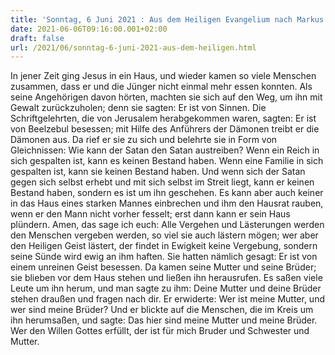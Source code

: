 ```yaml
---
title: 'Sonntag, 6 Juni 2021 : Aus dem Heiligen Evangelium nach Markus - Mk 3,20-35.'
date: 2021-06-06T09:16:00.001+02:00
draft: false
url: /2021/06/sonntag-6-juni-2021-aus-dem-heiligen.html
---
```


In jener Zeit ging Jesus in ein Haus, und wieder kamen so viele Menschen zusammen, dass er und die Jünger nicht einmal mehr essen konnten. Als seine Angehörigen davon hörten, machten sie sich auf den Weg, um ihn mit Gewalt zurückzuholen; denn sie sagten: Er ist von Sinnen. Die Schriftgelehrten, die von Jerusalem herabgekommen waren, sagten: Er ist von Beelzebul besessen; mit Hilfe des Anführers der Dämonen treibt er die Dämonen aus. Da rief er sie zu sich und belehrte sie in Form von Gleichnissen: Wie kann der Satan den Satan austreiben? Wenn ein Reich in sich gespalten ist, kann es keinen Bestand haben. Wenn eine Familie in sich gespalten ist, kann sie keinen Bestand haben. Und wenn sich der Satan gegen sich selbst erhebt und mit sich selbst im Streit liegt, kann er keinen Bestand haben, sondern es ist um ihn geschehen. Es kann aber auch keiner in das Haus eines starken Mannes einbrechen und ihm den Hausrat rauben, wenn er den Mann nicht vorher fesselt; erst dann kann er sein Haus plündern. Amen, das sage ich euch: Alle Vergehen und Lästerungen werden den Menschen vergeben werden, so viel sie auch lästern mögen; wer aber den Heiligen Geist lästert, der findet in Ewigkeit keine Vergebung, sondern seine Sünde wird ewig an ihm haften. Sie hatten nämlich gesagt: Er ist von einem unreinen Geist besessen. Da kamen seine Mutter und seine Brüder; sie blieben vor dem Haus stehen und ließen ihn herausrufen. Es saßen viele Leute um ihn herum, und man sagte zu ihm: Deine Mutter und deine Brüder stehen draußen und fragen nach dir. Er erwiderte: Wer ist meine Mutter, und wer sind meine Brüder? Und er blickte auf die Menschen, die im Kreis um ihn herumsaßen, und sagte: Das hier sind meine Mutter und meine Brüder. Wer den Willen Gottes erfüllt, der ist für mich Bruder und Schwester und Mutter.